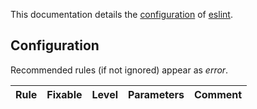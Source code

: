 This documentation details the [configuration](https://github.com/ArnaudBuchholz/gpf-js/blob/master/.eslintrc) of
[eslint](https://eslint.org/).

## Configuration

Recommended rules (if not ignored) appear as *error*.

Rule | Fixable | Level | Parameters | Comment
---- | ---- | ---- | ---- | ----
